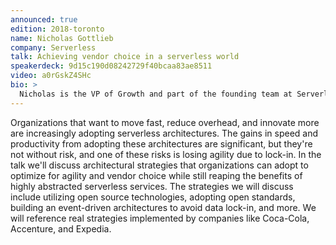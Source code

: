 ```yaml
---
announced: true
edition: 2018-toronto
name: Nicholas Gottlieb
company: Serverless
talk: Achieving vendor choice in a serverless world
speakerdeck: 9d15c190d08242729f40bcaa83ae8511
video: a0rGskZ4SHc
bio: >
  Nicholas is the VP of Growth and part of the founding team at Serverless Inc where he leads their go-to-market strategy. Prior to joining Serverless he lead go-to-market at CircleCI where he was their first business hire. When he's not helping companies ship software faster he enjoys surfing, sailing, and getting lost in the mountains. 
---
```


Organizations that want to move fast, reduce overhead, and innovate more are increasingly adopting serverless architectures. The gains in speed and productivity from adopting these architectures are significant, but they're not without risk, and one of these risks is losing agility due to lock-in. In the talk we'll discuss architectural strategies that organizations can adopt to optimize for agility and vendor choice while still reaping the benefits of highly abstracted serverless services. The strategies we will discuss include utilizing open source technologies, adopting open standards, building an event-driven architectures to avoid data lock-in, and more. We will reference real strategies implemented by companies like Coca-Cola, Accenture, and Expedia.
